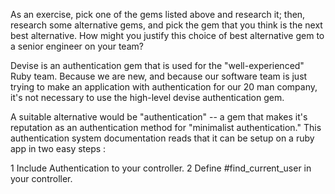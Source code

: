 As an exercise, pick one of the gems listed above and research it;
then, research some alternative gems, and pick the gem that you think
is the next best alternative. How might you justify this choice of best
alternative gem to a senior engineer on your team?



Devise is an authentication gem that is used for the "well-experienced" Ruby team.  Because we are new, and because our software team is just trying to make an application with authentication for our 20 man company, it's not necessary to use the high-level devise authentication gem.

A suitable alternative would be "authentication" -- a gem that makes it's reputation as an authentication method for "minimalist authentication."  This authentication system documentation reads that it can be setup on a ruby app in two easy steps :


1  Include Authentication to your controller.
2  Define #find_current_user in your controller.

